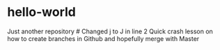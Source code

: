 # hello-world
Just another repository # Changed j to J in line 2
Quick crash lesson on how to create branches in Github and hopefully merge with Master
